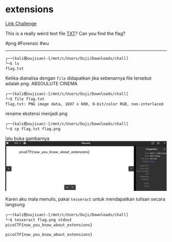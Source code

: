 # extensions
[Link Challenge](https://play.picoctf.org/practice/challenge/52)

This is a really weird text file [TXT](https://jupiter.challenges.picoctf.org/static/e7e5d188621ee705ceeb0452525412ef/flag.txt)? Can you find the flag?

#png #Forensic #wu
___
```
┌──(kali㉿oujisan)-[/mnt/c/Users/Ouji/Downloads/chall]
└─$ ls
flag.txt
```

Ketika dianalisa dengan `file` didapatkan jika sebenarnya file tersebut adalah png. ABSOULUTE CINEMA
```
┌──(kali㉿oujisan)-[/mnt/c/Users/Ouji/Downloads/chall]
└─$ file flag.txt
flag.txt: PNG image data, 1697 x 608, 8-bit/color RGB, non-interlaced
```

rename ekstensi menjadi png
```
┌──(kali㉿oujisan)-[/mnt/c/Users/Ouji/Downloads/chall]
└─$ cp flag.txt flag.png
```

lalu buka gambarnya
![img/flag.png](img/flag.png)

Karen aku mala menulis, pakai `tesseract` untuk mendapatkan tulisan secara langsung
```
┌──(kali㉿oujisan)-[/mnt/c/Users/Ouji/Downloads/chall]
└─$ tesseract flag.png stdout
picoCTF{now_you_know_about_extensions}
```

```
picoCTF{now_you_know_about_extensions}
```